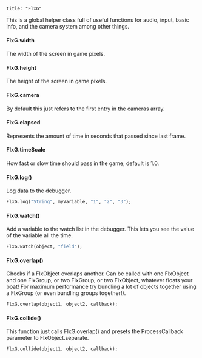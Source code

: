 ```
title: "FlxG"
```

This is a global helper class full of useful functions for audio, input, basic info, and the camera system among other things.

#### FlxG.width

The width of the screen in game pixels.

#### FlxG.height

The height of the screen in game pixels.

#### FlxG.camera

By default this just refers to the first entry in the cameras array.

#### FlxG.elapsed

Represents the amount of time in seconds that passed since last frame.

#### FlxG.timeScale

How fast or slow time should pass in the game; default is 1.0.

#### FlxG.log()

Log data to the debugger.

``` haxe
FlxG.log("String", myVariable, "1", "2", "3");
```


#### FlxG.watch()

Add a variable to the watch list in the debugger. This lets you see the value of the variable all the time.

``` haxe
FlxG.watch(object, "field");
```


#### FlxG.overlap()

Checks if a FlxObject overlaps another. Can be called with one FlxObject and one FlxGroup, or two FlxGroup, or two FlxObject, whatever floats your boat! For maximum performance try bundling a lot of objects together using a FlxGroup (or even bundling groups together!).

``` haxe
FlxG.overlap(object1, object2, callback);
```


#### FlxG.collide()

This function just calls FlxG.overlap() and presets the ProcessCallback parameter to FlxObject.separate.

``` haxe
FlxG.collide(object1, object2, callback);
```
